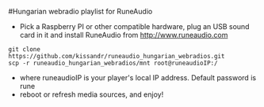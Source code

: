 #Hungarian webradio playlist for RuneAudio

- Pick a Raspberry PI or other compatible hardware, plug an USB sound card in it and install RuneAudio from http://www.runeaudio.com 
```
git clone https://github.com/kissandr/runeaudio_hungarian_webradios.git
scp -r runeaudio_hungarian_webradios/mnt root@runeaudioIP:/
```
- where runeaudioIP is your player's local IP address. Default password is rune
- reboot or refresh media sources, and enjoy!

